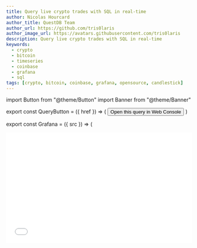 ```yaml
---
title: Query live crypto trades with SQL in real-time
author: Nicolas Hourcard
author_title: QuestDB Team
author_url: https://github.com/tris0laris
author_image_url: https://avatars.githubusercontent.com/tris0laris
description: Query live crypto trades with SQL in real-time
keywords:
  - crypto
  - bitcoin
  - timeseries
  - coinbase
  - grafana
  - sql
tags: [crypto, bitcoin, coinbase, grafana, opensource, candlestick]
---
```


import Button from "@theme/Button"
import Banner from "@theme/Banner"

export const QueryButton = ({ href }) => (
  <Button href={href} variant="secondary" size="xxsmall" uppercase={false}>
    Open this query in Web Console
  </Button>
)

export const Grafana = ({ src }) => (
  <div
    style={{
      display: "flex",
      flexDirection: "column",
      alignItems: "flex-end",
    }}
  >
    <iframe src={src} width="100%" height="300" frameborder="0" />
    <Button href={src} variant="plain" size="xxsmall" uppercase={false}>
      Open in new window
    </Button>
  </div>
)

<Banner
  alt="Latest features in QuestDB version 6.2 including SQL JIT compiler"
  height={360}
  src="/img/blog/2022-04-12/cover.png"
  width={650}
/>

Up to this point, our live [demo](https://demo.questdb.io/) hosted a 1.6 billion
rows dataset of historical taxi rides in NYC <sup>[1]</sup> and a geospatial
dataset that contains the locations of 250k unique ships <sup>[2]</sup> over
time. Today, we introduce a new dataset on the same demo instance: crypto market
data ingested in real-time from the Coinbase Exchange. For ingestion, we use a
convenient Python library [Cryptofeed](https://github.com/bmoscon/cryptofeed), a
cryptocurrency exchange feed handler that supports QuestDB. And for
visualization, we use Grafana to create interactive live charts, which refresh
every 5 seconds.

<!--truncate-->

We ingest the following columns into QuestDB in real-time for each BTC-USD and
ETH-USD trades coming through the Coinbase Exchange:

- price
- side (buy/sell)
- amount
- timestamp

To get you started, we added a set of example queries in the live demo of
QuestDB web console. These pre-written queries leverage the standard SQL syntax
and time-series SQL extensions in QuestDB. When clicking on a query, it's
automatically added to the SQL editor. Then, click the <kbd>Run</kbd> button or
press <kbd>F9</kbd> to execute the query. Despite the large amount of data
stored on the demo instance, the queries should come back in milliseconds!

Let's go through these sample queries one by one.

## Last prices of BTC and ETH

To find out the latest prices of BTC and ETH in USD. We use the
[`LATEST ON`](https://questdb.io/docs/reference/sql/latest-on) syntax, which is
native to QuestDB's SQL Engine:

<p>

  ```questdb-sql title="Latest BTC and ETH prices"
  SELECT * FROM trades
  WHERE symbol in ('BTC-USD', 'ETH-USD')
  LATEST ON timestamp PARTITION BY symbol;
  ```

  <QueryButton
    href="https://demo.questdb.io/?query=SELECT%20%2a%20FROM%20trades%0AWHERE%20symbol%20in%20%28%27BTC-USD%27%2C%20%27ETH-USD%27%29%0ALATEST%20ON%20timestamp%20PARTITION%20BY%20symbol%3B"
  />
</p>

Below is a real-time chart for Bitcoin and Ethereum prices with a time sample of 10
seconds.

<Grafana src="https://dashboard.questdb.io/d-solo/624FG0snk/public-dashboard-1?orgId=1&panelId=10&refresh=5s" />

## Candle chart sampled by time

This query returns open, close, minimal and maximal prices as well as cumulated
volumes with 15-minute intervals. We use the
[`SAMPLE BY`](https://questdb.io/docs/reference/sql/sample-by/) syntax, which
aggregates time series data into homogeneous time chunks:

<p>

  ```questdb-sql title="Candle chart with 15-minute intervals"
  SELECT 
      timestamp,
      first(price) AS open,
      last(price) AS close,
      min(price),
      max(price),
      sum(amount) AS volume
  FROM trades
  WHERE symbol = 'BTC-USD' AND timestamp > dateadd('d', -1, now())
  SAMPLE BY 15m ALIGN TO CALENDAR;
  ```

  <QueryButton
    href="https://demo.questdb.io/?query=SELECT%20%0A%20%20%20%20timestamp%2C%0A%20%20%20%20first%28price%29%20AS%20open%2C%0A%20%20%20%20last%28price%29%20AS%20close%2C%0A%20%20%20%20min%28price%29%2C%0A%20%20%20%20max%28price%29%2C%0A%20%20%20%20sum%28amount%29%20AS%20volume%0AFROM%20trades%0AWHERE%20symbol%20%3D%20%27BTC-USD%27%20AND%20timestamp%20%3E%20dateadd%28%27d%27%2C%20-1%2C%20now%28%29%29%0ASAMPLE%20BY%2015m%20ALIGN%20TO%20CALENDAR%3B"
  />
</p>

This real-time chart on Grafana plots the candle chart with a time sample of 10
seconds. We also show the volume traded on a secondary axis.

<Grafana src="https://dashboard.questdb.io/d-solo/624FG0snk/public-dashboard-1?orgId=1&panelId=8&refresh=5s" />

## VWAP Bitcoin price sampled by time

For each 15 minutes interval, we calculate the average price of BTC-USD adjusted
for the volume of trades during that period. This query includes the
[`WHERE`](https://questdb.io/docs/reference/sql/where/) clause that is
accelerated by our new JIT Compiler (see the _lightning_ in the logs). And once
again, we downsample the dataset using `SAMPLE BY`.

<p>

  ```questdb-sql title="Volume-weighted average price"
  SELECT 
      timestamp,
      sum(price * amount) / sum(amount) AS vwap_price,
      sum(amount) AS volume
  FROM trades
  WHERE symbol = 'BTC-USD' AND timestamp > dateadd('d', -1, now())
  SAMPLE BY 15m ALIGN TO CALENDAR;
  ```

  <QueryButton
    href="https://demo.questdb.io/?query=SELECT%20%0A%20%20%20%20timestamp%2C%0A%20%20%20%20sum%28price%20%2a%20amount%29%20%2F%20sum%28amount%29%20AS%20vwap_price%2C%0A%20%20%20%20sum%28amount%29%20AS%20volume%0AFROM%20trades%0AWHERE%20symbol%20%3D%20%27BTC-USD%27%20AND%20timestamp%20%3E%20dateadd%28%27d%27%2C%20-1%2C%20now%28%29%29%0ASAMPLE%20BY%2015m%20ALIGN%20TO%20CALENDAR%3B"
  />
</p>

The following real-time chart displays the distribution of trades based on their
size and paints a more granular picture of volume traded.

<Grafana src="https://dashboard.questdb.io/d-solo/624FG0snk/public-dashboard-1?orgId=1&panelId=12&refresh=5s" />

## Implied BTC-ETH exchange rate

The two series of prices for BTC-USD and ETH-USD have different unique
timestamps. In order to join these two series where timestamps do not exactly
match, use the `ASOF JOIN` syntax and then divide the price of BTC-USD with the
price of ETH-USD to get the implied BTC/ETH rate.

<p>

  ```questdb-sql title="Implied BTC-ETH exchange rate"
  WITH btc AS (
      SELECT timestamp, price
      FROM trades
      WHERE symbol = 'BTC-USD' AND timestamp > dateadd('d', -30, now())
  ), 
  eth AS (
      SELECT timestamp, price
      FROM trades
      WHERE symbol = 'ETH-USD' and timestamp > dateadd('d', -30, now())
  )
  SELECT 
      btc.timestamp btc_time, 
      btc.price btc_price, 
      eth.price eth_price, 
      round(btc.price/eth.price, 3) btc_to_eth_ratio
  FROM btc
  ASOF JOIN eth;
  ```

  <QueryButton
    href="https://demo.questdb.io/?query=WITH%20btc%20AS%20%28%0A%20%20%20%20SELECT%20timestamp%2C%20price%0A%20%20%20%20FROM%20trades%0A%20%20%20%20WHERE%20symbol%20%3D%20%27BTC-USD%27%20AND%20timestamp%20%3E%20dateadd%28%27d%27%2C%20-30%2C%20now%28%29%29%0A%29%2C%20%0Aeth%20AS%20%28%0A%20%20%20%20SELECT%20timestamp%2C%20price%0A%20%20%20%20FROM%20trades%0A%20%20%20%20WHERE%20symbol%20%3D%20%27ETH-USD%27%20and%20timestamp%20%3E%20dateadd%28%27d%27%2C%20-30%2C%20now%28%29%29%0A%29%0ASELECT%20%0A%20%20%20%20btc.timestamp%20btc_time%2C%20%0A%20%20%20%20btc.price%20btc_price%2C%20%0A%20%20%20%20eth.price%20eth_price%2C%20%0A%20%20%20%20round%28btc.price%2Feth.price%2C%203%29%20btc_to_eth_ratio%0AFROM%20btc%0AASOF%20JOIN%20eth%3B"
  />
</p>

The following real-time chart plots three series: BTC-USD, ETH-USD and the
implied BTC-ETH cross price.

<Grafana src="https://dashboard.questdb.io/d-solo/624FG0snk/public-dashboard-1?orgId=1&panelId=14&refresh=5s"/>

## Conclusion

We hope you find these example queries and charts useful to get started. Let us
know about other useful queries you build on our demo server! If you're
interested in setting up something similar within your organizations or for
personal projects, you can get started on
[GitHub](https://github.com/questdb/questdb#try-questdb) or join our community
on [Slack]({@slackUrl@}).

[1]: https://news.ycombinator.com/item?id=23616878
[2]:
  https://www.reddit.com/r/programming/comments/q1vnfi/demo_geospatial_and_timeseries_queries_on_250k/
